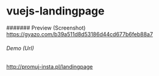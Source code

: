 # vuejs-landingpage

####### Preview (Screenshot)
https://gyazo.com/b39a511d8d53186d44cd677b6feb88a7

###### Demo (Url)
http://promuj-insta.pl/landingpage
